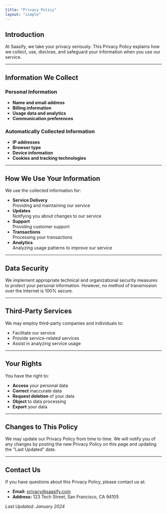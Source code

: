 ```yaml
---
title: "Privacy Policy"
layout: "simple"
---
```


## Introduction

At Saasify, we take your privacy seriously. This Privacy Policy explains how we collect, use, disclose, and safeguard your information when you use our service.

---

## Information We Collect

### Personal Information

* **Name and email address**
* **Billing information**
* **Usage data and analytics**
* **Communication preferences**

### Automatically Collected Information

* **IP addresses**
* **Browser type**
* **Device information**
* **Cookies and tracking technologies**

---

## How We Use Your Information

We use the collected information for:

* **Service Delivery**  
  Providing and maintaining our service
* **Updates**  
  Notifying you about changes to our service
* **Support**  
  Providing customer support
* **Transactions**  
  Processing your transactions
* **Analytics**  
  Analyzing usage patterns to improve our service

---

## Data Security

We implement appropriate technical and organizational security measures to protect your personal information. However, no method of transmission over the Internet is 100% secure.

---

## Third-Party Services

We may employ third-party companies and individuals to:

* Facilitate our service
* Provide service-related services
* Assist in analyzing service usage

---

## Your Rights

You have the right to:

* **Access** your personal data
* **Correct** inaccurate data
* **Request deletion** of your data
* **Object** to data processing
* **Export** your data

---

## Changes to This Policy

We may update our Privacy Policy from time to time. We will notify you of any changes by posting the new Privacy Policy on this page and updating the "Last Updated" date.

---

## Contact Us

If you have questions about this Privacy Policy, please contact us at:

* **Email:** privacy@saasify.com
* **Address:** 123 Tech Street, San Francisco, CA 94105

*Last Updated: January 2024*
